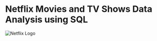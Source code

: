 # Netflix Movies and TV Shows Data Analysis using SQL

![Netflix Logo](https://share.google/images/gEFmmxIZAyffCP7Nd)
